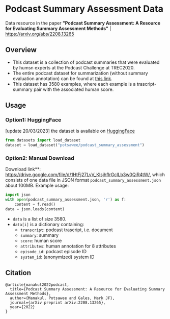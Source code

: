 Podcast Summary Assessment Data
===================================
Data resource in the paper **"Podcast Summary Assessment: A Resource for Evaluating Summary Assessment Methods"** | https://arxiv.org/abs/2208.13265

## Overview
- This dataset is a collection of podcast summaries that were evaluated by humsn experts at the Podcast Challenge at TREC2020.
- The entire podcast dataset for summarization (without summary evaluation annotation) can be found at [this link](https://podcastsdataset.byspotify.com/).
- This dataset has 3580 examples, where each example is a trascript-summary pair with the associated human score. 

## Usage

### Option1: HuggingFace
[update 20/03/2023] the dataset is available on [HuggingFace](https://huggingface.co/datasets/potsawee/podcast_summary_assessment)

```python
from datasets import load_dataset
dataset = load_dataset("potsawee/podcast_summary_assessment")
```


### Option2: Manual Download
Download link**: <https://drive.google.com/file/d/1HtFj27LvV_KlsjhflrGclLb3w0QiR4tW/>, which consists of one data file in JSON format ```podcast_summary_assessment.json``` about 100MB. Example usage:

```python
import json
with open(podcast_summary_assessment.json, 'r') as f:
	content = f.read()
data = json.loads(content)
```

- ```data``` is a list of size 3580.  
- ```data[i]``` is a dictionary containing:
	- ```transcript```: podcast trascript, i.e. document
	- ```summary```: summary
	- ```score```: human score
	- ```attributes```: human annotation for 8 attributes
	- ```episode_id```: podcast episode ID
	- ```system_id```: (anonymized) system ID

## Citation
```
@article{manakul2022podcast,
  title={Podcast Summary Assessment: A Resource for Evaluating Summary Assessment Methods},
  author={Manakul, Potsawee and Gales, Mark JF},
  journal={arXiv preprint arXiv:2208.13265},
  year={2022}
}
```
